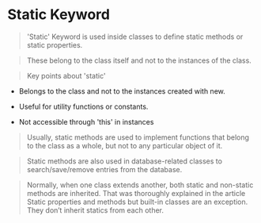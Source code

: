 # Static Keyword

> 'Static' Keyword is used inside classes to define static methods or static properties.

> These belong to the class itself and not to the instances of the class.

> Key points about 'static'

- Belongs to the class and not to the instances created with new.

- Useful for utility functions or constants.

- Not accessible through 'this' in instances 

> Usually, static methods are used to implement functions that belong to the class as a whole, but not to any particular object of it.

> Static methods are also used in database-related classes to search/save/remove entries from the database.

> Normally, when one class extends another, both static and non-static methods are inherited. That was thoroughly explained in the article Static properties and methods but built-in classes are an exception. They don’t inherit statics from each other.
